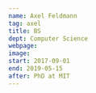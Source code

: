 ```yaml
---
name: Axel Feldmann
tag: axel
title: BS
dept: Computer Science
webpage: 
image: 
start: 2017-09-01
end: 2019-05-15
after: PhD at MIT
---
```


